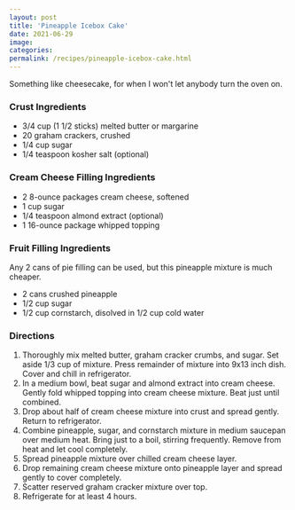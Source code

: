 ```yaml
---
layout: post
title: 'Pineapple Icebox Cake'
date: 2021-06-29
image:
categories:
permalink: /recipes/pineapple-icebox-cake.html
---
```


Something like cheesecake, for when I won't let anybody turn the oven on.

### Crust Ingredients

- 3/4 cup (1 1/2 sticks) melted butter or margarine
- 20 graham crackers, crushed
- 1/4 cup sugar
- 1/4 teaspoon kosher salt (optional)

### Cream Cheese Filling Ingredients

- 2 8-ounce packages cream cheese, softened
- 1 cup sugar
- 1/4 teaspoon almond extract (optional)
- 1 16-ounce package whipped topping

### Fruit Filling Ingredients

Any 2 cans of pie filling can be used, but this pineapple mixture is much cheaper.

- 2 cans crushed pineapple
- 1/2 cup sugar
- 1/2 cup cornstarch, disolved in 1/2 cup cold water

### Directions

1. Thoroughly mix melted butter, graham cracker crumbs, and sugar. Set aside 1/3 cup of mixture. Press remainder of mixture into 9x13 inch dish. Cover and chill in refrigerator.
2. In a medium bowl, beat sugar and almond extract into cream cheese. Gently fold whipped topping into cream cheese mixture. Beat just until combined.
3. Drop about half of cream cheese mixture into crust and spread gently. Return to refrigerator.
4. Combine pineapple, sugar, and cornstarch mixture in medium saucepan over medium heat. Bring just to a boil, stirring frequently. Remove from heat and let cool completely.
5. Spread pineapple mixture over chilled cream cheese layer.
6. Drop remaining cream cheese mixture onto pineapple layer and spread gently to cover completely.
7. Scatter reserved graham cracker mixture over top.
11. Refrigerate for at least 4 hours.

